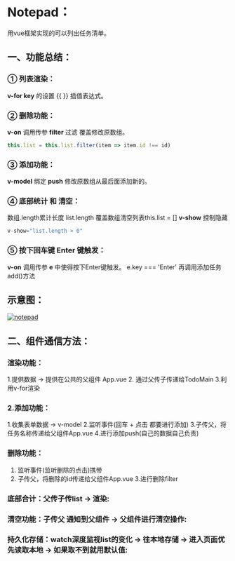 # Notepad：
用vue框架实现的可以列出任务清单。
## 一、功能总结：
### ① 列表渲染：
**v-for key** 的设置 {{ }} 插值表达式。
### ② 删除功能：
**v-on** 调用传参 **filter** 过滤 覆盖修改原数组。
```javascript
this.list = this.list.filter(item => item.id !== id)
```
### ③ 添加功能：
**v-model** 绑定 **push** 修改原数组从最后面添加新的。
### ④ 底部统计 和 清空：
数组.length累计长度 list.length
覆盖数组清空列表this.list = []
**v-show** 控制隐藏  
```javascript
v-show="list.length > 0"
```
### ⑤ 按下回车键 Enter 键触发：
**v-on** 调用传参 **e** 中使得按下Enter键触发。
e.key === 'Enter'
再调用添加任务add()方法
## 示意图：
[![notepad](https://img.17carat.cn/2024/04/github/notepad.png "notepad")](https://img.17carat.cn/2024/04/github/notepad.png "notepad")

## 二、组件通信方法：
### 渲染功能：
1.提供数据 -> 提供在公共的父组件 App.vue
2. 通过父传子传递给TodoMain
3.利用v-for渲染

### 2.添加功能：
1.收集表单数据 -> v-model
2.监听事件(回车 + 点击 都要进行添加)
3.子传父，将任务名称传递给父组件App.vue
4.进行添加push(自己的数据自己负责)

### 删除功能：
1. 监听事件(监听删除的点击)携带
2. 子传父，将删除的id传递给父组件App.vue
3.进行删除filter

### 底部合计：父传子传list -> 渲染:
### 清空功能：子传父 通知到父组件 -> 父组件进行清空操作:
### 持久化存储：watch深度监视list的变化 -> 往本地存储 -> 进入页面优先读取本地 -> 如果取不到就用默认值:
